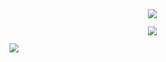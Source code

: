 <p align="center">
<img src="https://files.catbox.moe/kox02b.png"/>
</p>

<p align="center">
<img src="https://files.catbox.moe/9hdndd.png"/>
</p>

![](https://komarev.com/ghpvc/?username=ranpos&color=dedede) <br> 
